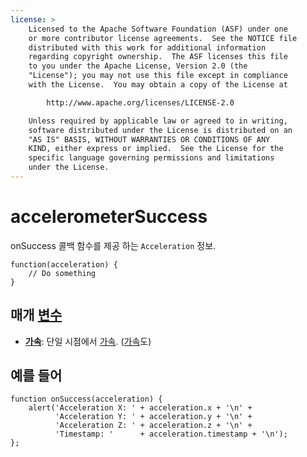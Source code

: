 ```yaml
---
license: >
    Licensed to the Apache Software Foundation (ASF) under one
    or more contributor license agreements.  See the NOTICE file
    distributed with this work for additional information
    regarding copyright ownership.  The ASF licenses this file
    to you under the Apache License, Version 2.0 (the
    "License"); you may not use this file except in compliance
    with the License.  You may obtain a copy of the License at

        http://www.apache.org/licenses/LICENSE-2.0

    Unless required by applicable law or agreed to in writing,
    software distributed under the License is distributed on an
    "AS IS" BASIS, WITHOUT WARRANTIES OR CONDITIONS OF ANY
    KIND, either express or implied.  See the License for the
    specific language governing permissions and limitations
    under the License.
---
```


# accelerometerSuccess

onSuccess 콜백 함수를 제공 하는 `Acceleration` 정보.

    function(acceleration) {
        // Do something
    }
    

## 매개 <a href="../../../plugin_ref/spec.html">변수</a>

*   **<a href="../acceleration/acceleration.html">가속</a>**: 단일 시점에서 <a href="../acceleration/acceleration.html">가속</a>. (<a href="../acceleration/acceleration.html">가속</a>도)

## 예를 들어

    function onSuccess(acceleration) {
        alert('Acceleration X: ' + acceleration.x + '\n' +
              'Acceleration Y: ' + acceleration.y + '\n' +
              'Acceleration Z: ' + acceleration.z + '\n' +
              'Timestamp: '      + acceleration.timestamp + '\n');
    };